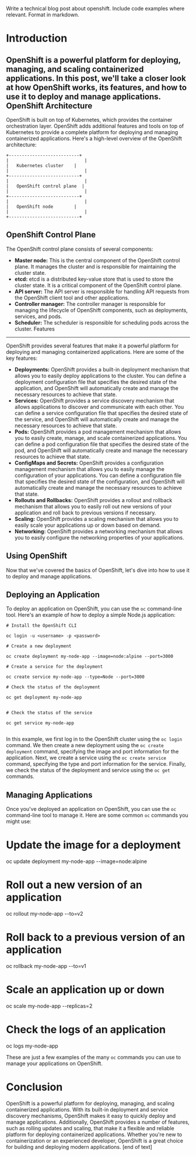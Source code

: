  Write a technical blog post about openshift. Include code examples where relevant. Format in markdown.

Introduction
============

OpenShift is a powerful platform for deploying, managing, and scaling containerized applications. In this post, we'll take a closer look at how OpenShift works, its features, and how to use it to deploy and manage applications.
OpenShift Architecture
--------------------

OpenShift is built on top of Kubernetes, which provides the container orchestration layer. OpenShift adds additional features and tools on top of Kubernetes to provide a complete platform for deploying and managing containerized applications.
Here's a high-level overview of the OpenShift architecture:
```
+---------------------------+
|                             |
|   Kubernetes cluster    |
|                             |
+---------------------------+
|                             |
|   OpenShift control plane  |
|                             |
+---------------------------+
|                             |
|   OpenShift node        |
|                             |
+---------------------------+
```
OpenShift Control Plane
--------------------

The OpenShift control plane consists of several components:

* **Master node:** This is the central component of the OpenShift control plane. It manages the cluster and is responsible for maintaining the cluster state.
* **etcd:** etcd is a distributed key-value store that is used to store the cluster state. It is a critical component of the OpenShift control plane.
* **API server:** The API server is responsible for handling API requests from the OpenShift client tool and other applications.
* **Controller manager:** The controller manager is responsible for managing the lifecycle of OpenShift components, such as deployments, services, and pods.
* **Scheduler:** The scheduler is responsible for scheduling pods across the cluster.
Features
--------

OpenShift provides several features that make it a powerful platform for deploying and managing containerized applications. Here are some of the key features:

* **Deployments:** OpenShift provides a built-in deployment mechanism that allows you to easily deploy applications to the cluster. You can define a deployment configuration file that specifies the desired state of the application, and OpenShift will automatically create and manage the necessary resources to achieve that state.
* **Services:** OpenShift provides a service discovery mechanism that allows applications to discover and communicate with each other. You can define a service configuration file that specifies the desired state of the service, and OpenShift will automatically create and manage the necessary resources to achieve that state.
* **Pods:** OpenShift provides a pod management mechanism that allows you to easily create, manage, and scale containerized applications. You can define a pod configuration file that specifies the desired state of the pod, and OpenShift will automatically create and manage the necessary resources to achieve that state.
* **ConfigMaps and Secrets:** OpenShift provides a configuration management mechanism that allows you to easily manage the configuration of your applications. You can define a configuration file that specifies the desired state of the configuration, and OpenShift will automatically create and manage the necessary resources to achieve that state.
* **Rollouts and Rollbacks:** OpenShift provides a rollout and rollback mechanism that allows you to easily roll out new versions of your application and roll back to previous versions if necessary.
* **Scaling:** OpenShift provides a scaling mechanism that allows you to easily scale your applications up or down based on demand.
* **Networking:** OpenShift provides a networking mechanism that allows you to easily configure the networking properties of your applications.

Using OpenShift
------------------

Now that we've covered the basics of OpenShift, let's dive into how to use it to deploy and manage applications.

Deploying an Application
-------------------

To deploy an application on OpenShift, you can use the `oc` command-line tool. Here's an example of how to deploy a simple Node.js application:
```
# Install the OpenShift CLI

oc login -u <username> -p <password>

# Create a new deployment

oc create deployment my-node-app --image=node:alpine --port=3000

# Create a service for the deployment

oc create service my-node-app --type=Node --port=3000

# Check the status of the deployment

oc get deployment my-node-app


# Check the status of the service

oc get service my-node-app


```
In this example, we first log in to the OpenShift cluster using the `oc login` command. We then create a new deployment using the `oc create deployment` command, specifying the image and port information for the application. Next, we create a service using the `oc create service` command, specifying the type and port information for the service. Finally, we check the status of the deployment and service using the `oc get` commands.

Managing Applications
------------------

Once you've deployed an application on OpenShift, you can use the `oc` command-line tool to manage it. Here are some common `oc` commands you might use:


# Update the image for a deployment

oc update deployment my-node-app --image=node:alpine


# Roll out a new version of an application

oc rollout my-node-app --to=v2


# Roll back to a previous version of an application

oc rollback my-node-app --to=v1


# Scale an application up or down

oc scale my-node-app --replicas=2


# Check the logs of an application

oc logs my-node-app



These are just a few examples of the many `oc` commands you can use to manage your applications on OpenShift.

Conclusion
=============

OpenShift is a powerful platform for deploying, managing, and scaling containerized applications. With its built-in deployment and service discovery mechanisms, OpenShift makes it easy to quickly deploy and manage applications. Additionally, OpenShift provides a number of features, such as rolling updates and scaling, that make it a flexible and reliable platform for deploying containerized applications. Whether you're new to containerization or an experienced developer, OpenShift is a great choice for building and deploying modern applications. [end of text]


